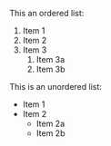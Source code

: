 This an ordered list: 
1. Item 1
2. Item 2
3. Item 3
   1. Item 3a
   2. Item 3b


This is an unordered list: 
* Item 1
* Item 2
  * Item 2a
  * Item 2b
  
  
